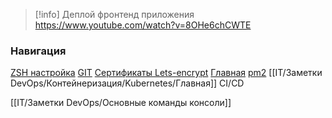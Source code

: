 
>[!info] Деплой фронтенд приложения
>https://www.youtube.com/watch?v=8OHe6chCWTE
### Навигация
[ZSH настройка](IT/Заметки%20DevOps/Основные%20настройки/ZSH%20настройка.md)
[GIT](IT/Заметки%20DevOps/Основные%20настройки/GIT.md)
[Сертификаты Lets-encrypt](IT/Заметки%20DevOps/Безопасность/Сертификаты%20Lets-encrypt.md)
[Главная](IT/Заметки%20DevOps/nginx/Главная.md)
[pm2](IT/Заметки%20DevOps/Инструменты%20и%20утилиты/pm2.md)
[[IT/Заметки DevOps/Контейнеризация/Kubernetes/Главная]]
CI/CD

[[IT/Заметки DevOps/Основные команды консоли]]